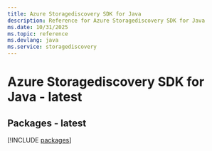 ```yaml
---
title: Azure Storagediscovery SDK for Java
description: Reference for Azure Storagediscovery SDK for Java
ms.date: 10/31/2025
ms.topic: reference
ms.devlang: java
ms.service: storagediscovery
---
```

# Azure Storagediscovery SDK for Java - latest
## Packages - latest
[!INCLUDE [packages](storagediscovery-index.md)]